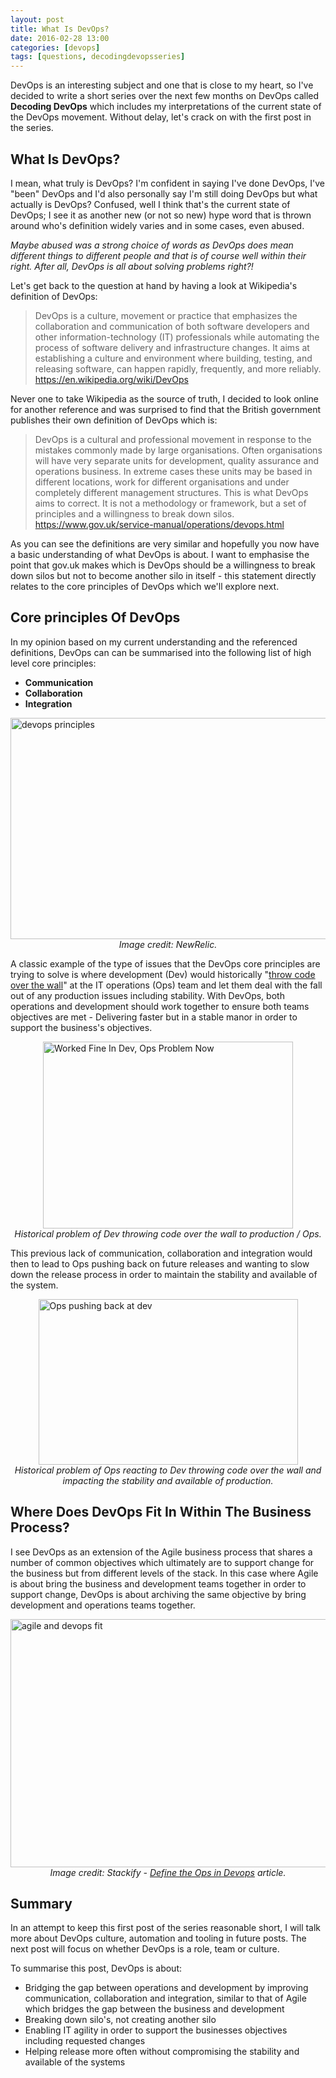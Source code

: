 ```yaml
---
layout: post
title: What Is DevOps?
date: 2016-02-28 13:00
categories: [devops]
tags: [questions, decodingdevopsseries]
---
```


DevOps is an interesting subject and one that is close to my heart, so I've decided to write a short series over the next few months on DevOps called **Decoding DevOps** which includes my interpretations of the current state of the DevOps movement. Without delay, let's crack on with the first post in the series.

## What Is DevOps?
I mean, what truly is DevOps? I'm confident in saying I've done DevOps, I've "been" DevOps and I'd also personally say I'm still doing DevOps but what actually is DevOps? Confused, well I think that's the current state of DevOps; I see it as another new (or not so new) hype word that is thrown around who's definition widely varies and in some cases, even abused.

*Maybe abused was a strong choice of words as DevOps does mean different things to different people and that is of course well within their right. After all, DevOps is all about solving problems right?!*

Let's get back to the question at hand by having a look at Wikipedia's definition of DevOps:

> DevOps is a culture, movement or practice that emphasizes the collaboration and communication of both software developers and other information-technology (IT) professionals while automating the process of software delivery and infrastructure changes. It aims at establishing a culture and environment where building, testing, and releasing software, can happen rapidly, frequently, and more reliably.
> https://en.wikipedia.org/wiki/DevOps

Never one to take Wikipedia as the source of truth, I decided to look online for another reference and was surprised to find that the British government publishes their own definition of DevOps which is:  

> DevOps is a cultural and professional movement in response to the mistakes commonly made by large organisations. Often organisations will have very separate units for development, quality assurance and operations business. In extreme cases these units may be based in different locations, work for different organisations and under completely different management structures. This is what DevOps aims to correct. It is not a methodology or framework, but a set of principles and a willingness to break down silos.  
> https://www.gov.uk/service-manual/operations/devops.html

As you can see the definitions are very similar and hopefully you now have a basic understanding of what DevOps is about. I want to emphasise the point that gov.uk makes which is DevOps should be a willingness to break down silos but not to become another silo in itself - this statement directly relates to the core principles of DevOps which we'll explore next.

## Core principles Of DevOps
In my opinion based on my current understanding and the referenced definitions, DevOps can can be summarised into the following list of high level core principles:  
- **Communication**  
- **Collaboration**  
- **Integration**  

<img src="https://assets.ashleypoole.co.uk/img/2016/02/dev-ops-principles.jpg" alt="devops principles" width="794" height="354" style="margin:0px auto;display:block"/>
<center><i>Image credit: NewRelic.</i></center>  

A classic example of the type of issues that the DevOps core principles are trying to solve is where development (Dev) would historically "<a href="https://en.wikipedia.org/wiki/Traditional_engineering">throw code over the wall</a>" at the IT operations (Ops) team and let them deal with the fall out of any production issues including stability. With DevOps, both operations and development should work together to ensure both teams objectives are met - Delivering faster but in a stable manor in order to support the business's objectives.

<img src="https://assets.ashleypoole.co.uk/img/2016/02/worked-fine-in-dev.jpg" alt="Worked Fine In Dev, Ops Problem Now" width="400" height="299" style="margin:0px auto;display:block"/>
<center><i>Historical problem of Dev throwing code over the wall to production / Ops.</i></center>  

This previous lack of communication, collaboration and integration would then to lead to Ops pushing back on future releases and wanting to slow down the release process in order to maintain the stability and available of the system.

<img src="https://assets.ashleypoole.co.uk/img/2016/02/ops-vs-dev-support.png" alt="Ops pushing back at dev" width="415" height="265" style="margin:0px auto;display:block"/>
<center><i>Historical problem of Ops reacting to Dev throwing code over the wall and impacting the stability and available of production.</i></center>

## Where Does DevOps Fit In Within The Business Process?

I see DevOps as an extension of the Agile business process that shares a number of common objectives which ultimately are to support change for the business but from different levels of the stack. In this case where Agile is about bring the business and development teams together in order to support change, DevOps is about archiving the same objective by bring development and operations teams together.

<img src="https://assets.ashleypoole.co.uk/img/2016/02/agile-devops-fit.jpg" alt="agile and devops fit" width="669" height="397" style="margin:0px auto;display:block"/>
<center><i>Image credit: Stackify - <a href="http://stackify.com/defining-the-ops-in-devops/">Define the Ops in Devops</a> article.</i></center>

## Summary
In an attempt to keep this first post of the series reasonable short, I will talk more about DevOps culture, automation and tooling in future posts. The next post will focus on whether DevOps is a role, team or culture.

To summarise this post, DevOps is about:  
- Bridging the gap between operations and development by improving communication, collaboration and integration, similar to that of Agile which bridges the gap between the business and development  
- Breaking down silo's, not creating another silo  
- Enabling IT agility in order to support the businesses objectives including requested changes  
- Helping release more often without compromising the stability and available of the systems  
